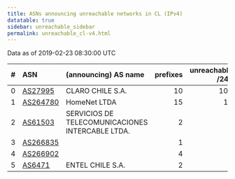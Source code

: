 ```yaml
---
title: ASNs announcing unreachable networks in CL (IPv4)
datatable: true
sidebar: unreachable_sidebar
permalink: unreachable_cl-v4.html
---
```


Data as of 2019-02-23 08:30:00 UTC


<div class="datatable-begin"></div>

|   # | ASN                                      | (announcing) AS name                             |   prefixes |   unreachable /24s |
|----:|:-----------------------------------------|:-------------------------------------------------|-----------:|-------------------:|
|   0 | [AS27995](unreachable_AS27995-v4.html)   | CLARO CHILE S.A.                                 |         10 |                104 |
|   1 | [AS264780](unreachable_AS264780-v4.html) | HomeNet LTDA                                     |         15 |                 15 |
|   2 | [AS61503](unreachable_AS61503-v4.html)   | SERVICIOS DE TELECOMUNICACIONES INTERCABLE LTDA. |          2 |                  8 |
|   3 | [AS266835](unreachable_AS266835-v4.html) |                                                  |          1 |                  4 |
|   4 | [AS266902](unreachable_AS266902-v4.html) |                                                  |          4 |                  4 |
|   5 | [AS6471](unreachable_AS6471-v4.html)     | ENTEL CHILE S.A.                                 |          2 |                  2 |

<div class="datatable-end"></div>